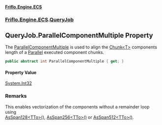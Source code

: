 #### [Friflo.Engine.ECS](index.md 'index')
### [Friflo.Engine.ECS](Friflo.Engine.ECS.md 'Friflo.Engine.ECS').[QueryJob](QueryJob.md 'Friflo.Engine.ECS.QueryJob')

## QueryJob.ParallelComponentMultiple Property

The [ParallelComponentMultiple](QueryJob.ParallelComponentMultiple.md 'Friflo.Engine.ECS.QueryJob.ParallelComponentMultiple') is used to align the [Chunk&lt;T&gt;](Chunk_T_.md 'Friflo.Engine.ECS.Chunk<T>') components length 
of a [Parallel](JobExecution.md#Friflo.Engine.ECS.JobExecution.Parallel 'Friflo.Engine.ECS.JobExecution.Parallel') executed component chunks.

```csharp
public abstract int ParallelComponentMultiple { get; }
```

#### Property Value
[System.Int32](https://docs.microsoft.com/en-us/dotnet/api/System.Int32 'System.Int32')

### Remarks
This enables vectorization of the components without a remainder loop using<br/>[AsSpan128&lt;TTo&gt;()](Chunk_T_.AsSpan128_TTo_().md 'Friflo.Engine.ECS.Chunk<T>.AsSpan128<TTo>()'), [AsSpan256&lt;TTo&gt;()](Chunk_T_.AsSpan256_TTo_().md 'Friflo.Engine.ECS.Chunk<T>.AsSpan256<TTo>()') or [AsSpan512&lt;TTo&gt;()](Chunk_T_.AsSpan512_TTo_().md 'Friflo.Engine.ECS.Chunk<T>.AsSpan512<TTo>()').